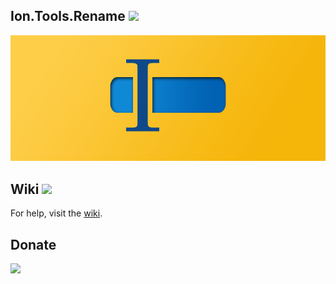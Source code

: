 Ion.Tools.Rename ![](https://img.shields.io/badge/style-1.1-blue.svg?style=flat&label=Version)
---
 <img src="https://github.com/ionsharp/Ion.Tools.Rename/blob/main/Image/LogoWide.png?raw=true"/>

Wiki ![](https://img.shields.io/badge/style-Coming%20soon!-red.svg?style=flat&label=)
---
For help, visit the [wiki](https://github.com/ionsharp/Ion.Tools.Rename/wiki).

Donate
---
[![](https://www.paypalobjects.com/en_US/i/btn/btn_donateCC_LG.gif)](https://www.paypal.com/cgi-bin/webscr?cmd=_s-xclick&hosted_button_id=AJJG6PWLBYQNG)